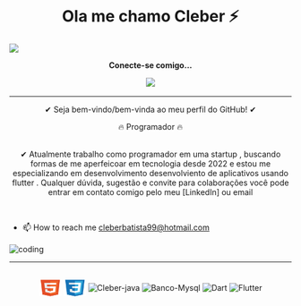  <h1 align="center">Ola me chamo Cleber &#9889</h1>
  
 <img src="https://t3.ftcdn.net/jpg/03/18/60/62/360_F_318606217_Hk8jo2MVoI33SQOkYrfOF929J7JgIP0P.jpg" align="center" width="900" >
    <p align= "center"> <b>Conecte-se comigo...</b> </p>
 
<div align="center"> <a href="https://www.linkedin.com/in/cleber-batista-bab520200/?locale=en_US" target="_blank" rel="noreferrer"><img src="https://user-images.githubusercontent.com/69852246/231045211-65e3421e-906e-42b4-a15f-a2f4d60b1ffd.png"/></a></div>

--------------------------------

 <p align= "center">✔ Seja bem-vindo/bem-vinda ao meu perfil do GitHub! ✔</p>
 <div align="center">&#128293; Programador &#128293;</div>
 <br>
 
   <p align= "center">✔ Atualmente trabalho como programador em uma startup , buscando formas de me aperfeicoar em tecnologia desde  2022 e estou me especializando em desenvolvimento desenvolviento de aplicativos usando flutter . Qualquer dúvida, sugestão e convite para colaborações você pode entrar em contato comigo pelo meu [LinkedIn] ou email </p>

  <br>
  
  - 📫 How to reach me cleberbatista99@hotmail.com

 <img width="400" align="center" alt="coding" src="https://www.lambdatest.com/resources/images/news24.gif">
 
 --------------------------------

 <div style="display: inline_block" align="center"><br>    
  <img align="center" alt="Cleber-HTML" height="30" width="40" src="https://raw.githubusercontent.com/devicons/devicon/master/icons/html5/html5-original.svg">
  <img align="center" alt="Cleber-CSS" height="30" width="40" src="https://raw.githubusercontent.com/devicons/devicon/master/icons/css3/css3-original.svg">
  <img align="center" alt="Cleber-java" height="30" width="40" src="https://cdn.jsdelivr.net/gh/devicons/devicon/icons/java/java-original.svg">
  <img align="center" alt="Banco-Mysql" height="30" width="40" src="https://cdn.jsdelivr.net/gh/devicons/devicon/icons/mysql/mysql-original-wordmark.svg">
  <img  align="center" alt="Dart" height="30" width="40" src="https://cdn.jsdelivr.net/gh/devicons/devicon/icons/dart/dart-original.svg" />
  <img  align="center" alt="Flutter" height="30" width="40" src="https://cdn.jsdelivr.net/gh/devicons/devicon/icons/flutter/flutter-plain.svg" />        
</div>  
